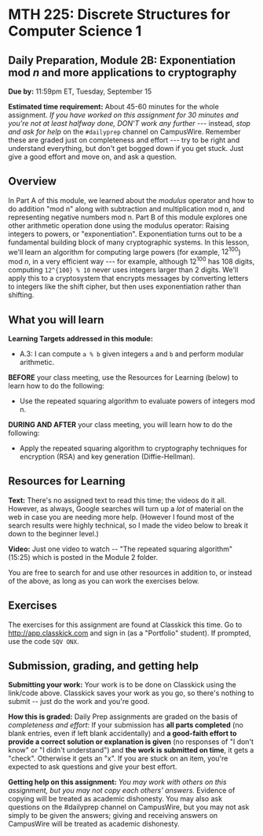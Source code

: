 ﻿# MTH 225: Discrete Structures for Computer Science 1 

## Daily Preparation, Module 2B: Exponentiation mod $n$ and more applications to cryptography

**Due by:** 11:59pm ET, Tuesday, September 15

**Estimated time requirement:** About 45-60 minutes for the whole assignment. *If you have worked on this assignment for 30 minutes and you're not at least halfway done, DON'T work any further* --- instead, *stop and ask for help* on the `#dailyprep` channel on CampusWire. Remember these are graded just on completeness and effort --- try to be right and understand everything, but don't get bogged down if you get stuck. Just give a good effort and move on, and ask a question. 



## Overview 

In Part A of this module, we learned about the *modulus* operator and how to do addition "mod n" along with subtraction and multiplication mod n, and representing negative numbers mod n. Part B of this module explores one other arithmetic operation done using the modulus operator: Raising integers to powers, or "exponentiation". Exponentiation turns out to be a fundamental building block of many cryptographic systems. In this lesson, we'll learn an algorithm for computing large powers (for example, $12^{100}$) mod $n$, in a very efficient way --- for example, although $12^{100}$ has 108 digits, computing `12^{100} % 10` never uses integers larger than 2 digits. We'll apply this to a cryptosystem that encrypts messages by converting letters to integers like the shift cipher, but then uses exponentiation rather than shifting. 


## What you will learn 

**Learning Targets addressed in this module:** 

+ A.3: I can compute `a % b` given integers `a` and `b` and perform modular arithmetic.

**BEFORE** your class meeting, use the Resources for Learning (below) to learn how to do the following: 

  - Use the repeated squaring algorithm to evaluate powers of integers mod n.  

**DURING AND AFTER** your class meeting, you will learn how to do the following: 

  - Apply the repeated squaring algorithm to cryptography techniques for encryption (RSA) and key generation (Diffie-Hellman). 

## Resources for Learning

**Text:** There's no assigned text to read this time; the videos do it all. However, as always, Google searches will turn up a *lot* of material on the web in case you are needing more help. (However I found most of the search results were highly technical, so I made the video below to break it down to the beginner level.) 

**Video:** Just one video to watch -- "The repeated squaring algorithm" (15:25) which is posted in the Module 2 folder. 

You are free to search for and use other resources in addition to, or instead of the above, as long as you can work the exercises below.



## Exercises

The exercises for this assignment are found at Classkick this time. Go to http://app.classkick.com and sign in (as a "Portfolio" student). If prompted, use the code `SQV ONX`.


## Submission, grading, and getting help 

**Submitting your work:** Your work is to be done on Classkick using the link/code above. Classkick saves your work as you go, so there's nothing to submit -- just do the work and you're good. 

**How this is graded:** Daily Prep assignments are graded on the basis of *completeness and effort*: If your submission has **all parts completed** (no blank entries, even if left blank accidentally) and **a good-faith effort to provide a correct solution or explanation is given** (no responses of "I don't know" or "I didn't understand") and **the work is submitted on time**, it gets a "check". Otherwise it gets an "x". If you are stuck on an item, you're expected to ask questions and give your best effort.  

**Getting help on this assignment:** *You may work with others on this assignment, but you may not copy each others' answers.* Evidence of copying will be treated as academic dishonesty. You may also ask questions on the #dailyprep channel on CampusWire, but you may not ask simply to be given the answers; giving and receiving answers on CampusWire will be treated as academic dishonesty.
